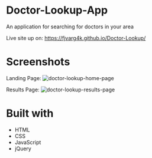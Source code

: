 # Doctor-Lookup-App
An application for searching for doctors in your area

Live site up on: https://fjvarg4k.github.io/Doctor-Lookup/

# Screenshots
Landing Page:
![doctor-lookup-home-page](https://user-images.githubusercontent.com/11948360/47116426-46e88080-d227-11e8-96e0-ae33f5e10cd4.JPG)

Results Page:
![doctor-lookup-results-page](https://user-images.githubusercontent.com/11948360/47116466-5f589b00-d227-11e8-8a6a-9a5394c245ab.JPG)


# Built with
* HTML
* CSS
* JavaScript
* jQuery
